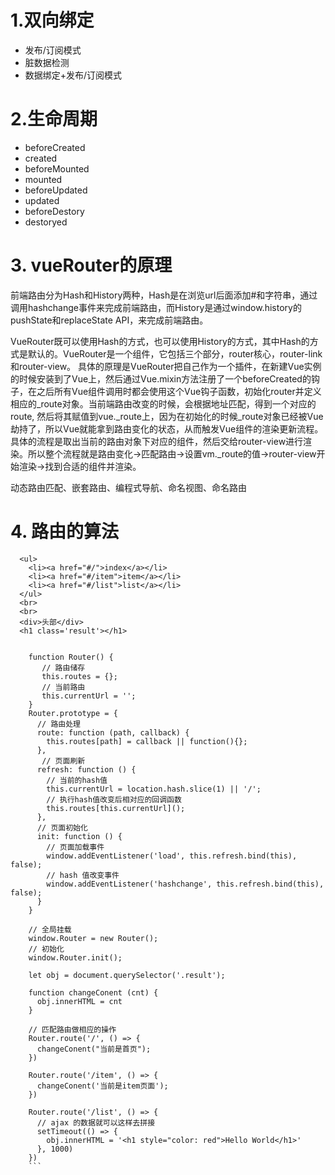 # 1.双向绑定
* 发布/订阅模式
* 脏数据检测
* 数据绑定+发布/订阅模式

# 2.生命周期
* beforeCreated
* created
* beforeMounted
* mounted
* beforeUpdated
* updated
* beforeDestory
* destoryed

# 3. vueRouter的原理
前端路由分为Hash和History两种，Hash是在浏览url后面添加#和字符串，通过调用hashchange事件来完成前端路由，而History是通过window.history的pushState和replaceState API，来完成前端路由。

VueRouter既可以使用Hash的方式，也可以使用History的方式，其中Hash的方式是默认的。VueRouter是一个组件，它包括三个部分，router核心，router-link和router-view。
具体的原理是VueRouter把自己作为一个插件，在新建Vue实例的时候安装到了Vue上，然后通过Vue.mixin方法注册了一个beforeCreated的钩子，在之后所有Vue组件调用时都会使用这个Vue钩子函数，初始化router并定义相应的_route对象。当前端路由改变的时候，会根据地址匹配，得到一个对应的route, 然后将其赋值到vue._route上，因为在初始化的时候_route对象已经被Vue劫持了，所以Vue就能拿到路由变化的状态，从而触发Vue组件的渲染更新流程。具体的流程是取出当前的路由对象下对应的组件，然后交给router-view进行渲染。所以整个流程就是路由变化->匹配路由->设置vm._route的值->router-view开始渲染->找到合适的组件并渲染。

动态路由匹配、嵌套路由、编程式导航、命名视图、命名路由

# 4. 路由的算法
```
  <ul>
    <li><a href="#/">index</a></li>
    <li><a href="#/item">item</a></li>
    <li><a href="#/list">list</a></li>
  </ul>
  <br>
  <br>
  <div>头部</div>
  <h1 class='result'></h1>


    function Router() {
       // 路由储存
       this.routes = {};
       // 当前路由
       this.currentUrl = '';
    }
    Router.prototype = {
      // 路由处理
      route: function (path, callback) {
        this.routes[path] = callback || function(){};
      },
       // 页面刷新
      refresh: function () {
        // 当前的hash值
        this.currentUrl = location.hash.slice(1) || '/';
        // 执行hash值改变后相对应的回调函数
        this.routes[this.currentUrl]();
      },
      // 页面初始化
      init: function () {
        // 页面加载事件
        window.addEventListener('load', this.refresh.bind(this), false);
        // hash 值改变事件
        window.addEventListener('hashchange', this.refresh.bind(this), false);
      }
    }
   
    // 全局挂载
    window.Router = new Router();
    // 初始化
    window.Router.init();

    let obj = document.querySelector('.result');
    
    function changeConent (cnt) {
      obj.innerHTML = cnt
    }

    // 匹配路由做相应的操作
    Router.route('/', () => {
      changeConent("当前是首页");
    })

    Router.route('/item', () => {
      changeConent('当前是item页面');
    })

    Router.route('/list', () => {
      // ajax 的数据就可以这样去拼接
      setTimeout(() => {
        obj.innerHTML = '<h1 style="color: red">Hello World</h1>'
      }, 1000)
    })
    ```